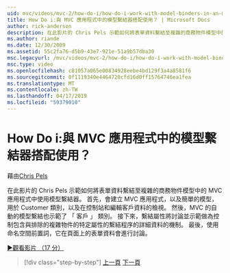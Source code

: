 ```yaml
---
uid: mvc/videos/mvc-2/how-do-i/how-do-i-work-with-model-binders-in-an-mvc-application
title: How Do i:與 MVC 應用程式中的模型繫結器搭配使用？ | Microsoft Docs
author: rick-anderson
description: 在此影片的 Chris Pels 示範如何將表單資料繫結至複雜的商務物件模型中的 MVC 應用程式中使用模型繫結器。 首先，MVC applicat...
ms.author: riande
ms.date: 12/30/2009
ms.assetid: 55c2fa76-d5b9-43e7-921e-51a9b57dba30
msc.legacyurl: /mvc/videos/mvc-2/how-do-i/how-do-i-work-with-model-binders-in-an-mvc-application
msc.type: video
ms.openlocfilehash: c81057a065e00834928eebe4bd129f3a4a8581f6
ms.sourcegitcommit: 0f1119340e4464720cfd16d0ff15764746ea1fea
ms.translationtype: MT
ms.contentlocale: zh-TW
ms.lasthandoff: 04/17/2019
ms.locfileid: "59379010"
---
```

# <a name="how-do-i-work-with-model-binders-in-an-mvc-application"></a>How Do i:與 MVC 應用程式中的模型繫結器搭配使用？

藉由[Chris Pels](https://twitter.com/chrispels)

在此影片的 Chris Pels 示範如何將表單資料繫結至複雜的商務物件模型中的 MVC 應用程式中使用模型繫結器。 首先，會建立 MVC 應用程式，以及簡單的模型，用於 Customer 類別，以及在控制站和編輯客戶資料的檢視。 然後，MVC 的自動的模型繫結也示範了 「 客戶 」 類別。 接下來，繫結屬性將討論並示範做為控制包含與排除的複雜物件的特定屬性的繫結程序的詳細資料的機制。 最後，使用命名空間前置詞，它在頁面上的表單資料會進行討論。

[&#9654;觀看影片 （17 分）](https://channel9.msdn.com/Blogs/ASP-NET-Site-Videos/how-do-i-work-with-model-binders-in-an-mvc-application)

> [!div class="step-by-step"]
> [上一頁](how-do-i-create-a-custom-html-helper-for-an-mvc-application.md)
> [下一頁](how-do-i-use-httpverbs-attributes-in-an-mvc-application.md)

